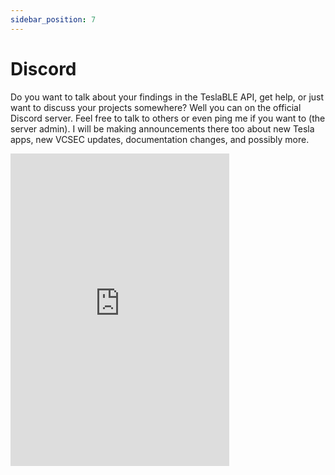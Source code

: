 ```yaml
---
sidebar_position: 7
---
```


# Discord

Do you want to talk about your findings in the TeslaBLE API, get help, or just want to discuss your projects somewhere? Well you can on the official Discord server. Feel free to talk to others or even ping me if you want to (the server admin). I will be making announcements there too about new Tesla apps, new VCSEC updates, documentation changes, and possibly more.

<iframe src="https://discord.com/widget?id=1044512167073947680&theme=dark" width="350" height="500" allowtransparency="true" frameborder="0" sandbox="allow-popups allow-popups-to-escape-sandbox allow-same-origin allow-scripts"></iframe>
